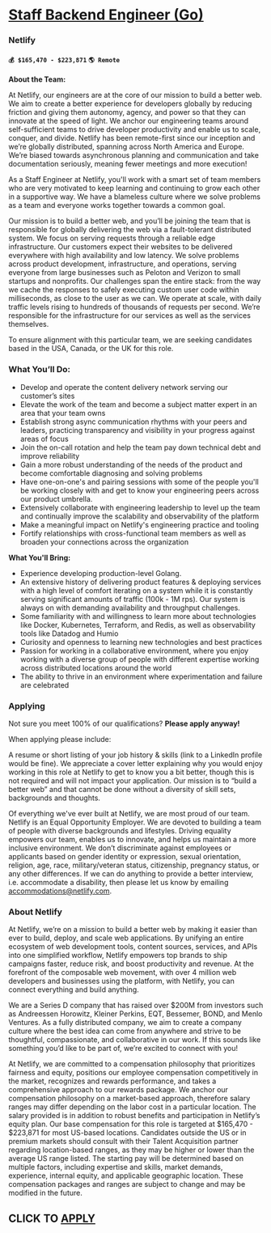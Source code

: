 # [Staff Backend Engineer (Go)](https://www.remotewlb.com/apply/staff-backend-engineer-go)  
### Netlify  
#### `💰 $165,470 - $223,871` `🌎 Remote`  

**About the Team:**

At Netlify, our engineers are at the core of our mission to build a better web. We aim to create a better experience for developers globally by reducing friction and giving them autonomy, agency, and power so that they can innovate at the speed of light. We anchor our engineering teams around self-sufficient teams to drive developer productivity and enable us to scale, conquer, and divide. Netlify has been remote-first since our inception and we’re globally distributed, spanning across North America and Europe. We’re biased towards asynchronous planning and communication and take documentation seriously, meaning fewer meetings and more execution!

As a Staff Engineer at Netlify, you'll work with a smart set of team members who are very motivated to keep learning and continuing to grow each other in a supportive way. We have a blameless culture where we solve problems as a team and everyone works together towards a common goal.

Our mission is to build a better web, and you’ll be joining the team that is responsible for globally delivering the web via a fault-tolerant distributed system. We focus on serving requests through a reliable edge infrastructure. Our customers expect their websites to be delivered everywhere with high availability and low latency. We solve problems across product development, infrastructure, and operations, serving everyone from large businesses such as Peloton and Verizon to small startups and nonprofits. Our challenges span the entire stack: from the way we cache the responses to safely executing custom user code within milliseconds, as close to the user as we can. We operate at scale, with daily traffic levels rising to hundreds of thousands of requests per second. We’re responsible for the infrastructure for our services as well as the services themselves.

To ensure alignment with this particular team, we are seeking candidates based in the USA, Canada, or the UK for this role.

### **What You’ll Do:**

  * Develop and operate the content delivery network serving our customer’s sites
  * Elevate the work of the team and become a subject matter expert in an area that your team owns
  * Establish strong async communication rhythms with your peers and leaders, practicing transparency and visibility in your progress against areas of focus
  * Join the on-call rotation and help the team pay down technical debt and improve reliability
  * Gain a more robust understanding of the needs of the product and become comfortable diagnosing and solving problems
  * Have one-on-one's and pairing sessions with some of the people you'll be working closely with and get to know your engineering peers across our product umbrella.
  * Extensively collaborate with engineering leadership to level up the team and continually improve the scalability and observability of the platform
  * Make a meaningful impact on Netlify's engineering practice and tooling
  * Fortify relationships with cross-functional team members as well as broaden your connections across the organization

**What You'll Bring:**

  * Experience developing production-level Golang. 
  * An extensive history of delivering product features & deploying services with a high level of comfort iterating on a system while it is constantly serving significant amounts of traffic (100k - 1M rps). Our system is always on with demanding availability and throughput challenges. 
  * Some familiarity with and willingness to learn more about technologies like Docker, Kubernetes, Terraform, and Redis, as well as observability tools like Datadog and Humio
  * Curiosity and openness to learning new technologies and best practices 
  * Passion for working in a collaborative environment, where you enjoy working with a diverse group of people with different expertise working across distributed locations around the world 
  * The ability to thrive in an environment where experimentation and failure are celebrated

### **Applying**

Not sure you meet 100% of our qualifications? **Please apply anyway!**

When applying please include:

A resume or short listing of your job history & skills (link to a LinkedIn profile would be fine). We appreciate a cover letter explaining why you would enjoy working in this role at Netlify to get to know you a bit better, though this is not required and will not impact your application. Our mission is to “build a better web” and that cannot be done without a diversity of skill sets, backgrounds and thoughts.

Of everything we've ever built at Netlify, we are most proud of our team. Netlify is an Equal Opportunity Employer. We are devoted to building a team of people with diverse backgrounds and lifestyles. Driving equality empowers our team, enables us to innovate, and helps us maintain a more inclusive environment. We don’t discriminate against employees or applicants based on gender identity or expression, sexual orientation, religion, age, race, military/veteran status, citizenship, pregnancy status, or any other differences. If we can do anything to provide a better interview, i.e. accommodate a disability, then please let us know by emailing accommodations@netlify.com.

### **About Netlify**

At Netlify, we’re on a mission to build a better web by making it easier than ever to build, deploy, and scale web applications. By unifying an entire ecosystem of web development tools, content sources, services, and APIs into one simplified workflow, Netlify empowers top brands to ship campaigns faster, reduce risk, and boost productivity and revenue. At the forefront of the composable web movement, with over 4 million web developers and businesses using the platform, with Netlify, you can connect everything and build anything.

We are a Series D company that has raised over $200M from investors such as Andreessen Horowitz, Kleiner Perkins, EQT, Bessemer, BOND, and Menlo Ventures. As a fully distributed company, we aim to create a company culture where the best idea can come from anywhere and strive to be thoughtful, compassionate, and collaborative in our work. If this sounds like something you’d like to be part of, we’re excited to connect with you!

At Netlify, we are committed to a compensation philosophy that prioritizes fairness and equity, positions our employee compensation competitively in the market, recognizes and rewards performance, and takes a comprehensive approach to our rewards package. We anchor our compensation philosophy on a market-based approach, therefore salary ranges may differ depending on the labor cost in a particular location. The salary provided is in addition to robust benefits and participation in Netlify’s equity plan. Our base compensation for this role is targeted at $165,470 - $223,871 for most US-based locations. Candidates outside the US or in premium markets should consult with their Talent Acquisition partner regarding location-based ranges, as they may be higher or lower than the average US range listed. The starting pay will be determined based on multiple factors, including expertise and skills, market demands, experience, internal equity, and applicable geographic location. These
compensation packages and ranges are subject to change and may be modified in the future.

  
## CLICK TO [APPLY](https://www.remotewlb.com/apply/staff-backend-engineer-go)

